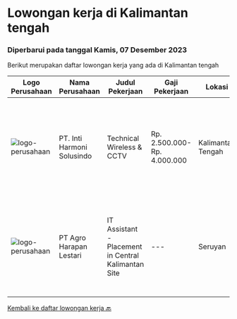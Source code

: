 
  # Lowongan kerja di Kalimantan tengah

  ### Diperbarui pada tanggal Kamis, 07 Desember 2023

  Berikut merupakan daftar lowongan kerja yang ada di Kalimantan tengah

  |Logo Perusahaan | Nama Perusahaan | Judul Pekerjaan | Gaji Pekerjaan | Lokasi | Deskripsi | Tanggal diunggah | Pranala |
  | -------------- | --------------- | --------------- | --------- | --------- | -------------- | ------- | ----------- |
  |![logo-perusahaan](https://image-service-cdn.seek.com.au/4da4384406fabd2d801579470d36717aaa68d773/ee4dce1061f3f616224767ad58cb2fc751b8d2dc)|PT. Inti Harmoni Solusindo|Technical Wireless & CCTV|Rp. 2.500.000-Rp. 4.000.000|Kalimantan Tengah|Technical Wireless &amp; CCTVPersyaratan : Minimal lulusan SMK TKJ / Transmisi / Sederajat.  Mengerti dan paham teknologi Wireless Access Point,...|Kamis, 16 November 2023|https://www.jobstreet.co.id/id/job/technical-wireless-cctv-4531402?token=0~27158d7f-581e-44f2-ae23-fa6d627e5eeb&sectionRank=1&jobId=jobstreet-id-job-4531402|
|![logo-perusahaan](https://image-service-cdn.seek.com.au/cf504cf0fd63cff79d8947c0ec301d1bfb683f57/ee4dce1061f3f616224767ad58cb2fc751b8d2dc)|PT Agro Harapan Lestari|IT Assistant - Placement in Central Kalimantan Site|---|Seruyan|Job Descriptions: Microsoft Windows Server (2003, 2008R2) administration, installation, disaster recovery planning, backups, performance analysis, and...|Kamis, 09 November 2023|https://www.jobstreet.co.id/id/job/it-assistant-placement-in-central-kalimantan-site-4524501?token=0~27158d7f-581e-44f2-ae23-fa6d627e5eeb&sectionRank=2&jobId=jobstreet-id-job-4524501|


  [Kembali ke daftar lowongan kerja 🔙](../README.md#daftar-lowongan-kerja)
  